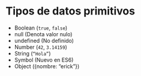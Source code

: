 # Tipos de datos primitivos

- Boolean (`true`, `false`)
- null (Denota valor nulo)
- undefined (No definido)
- Number (`42`, `3.14159`)
- String (`“Hola”`)
- Symbol (Nuevo en ES6)
- Object ({nombre: “erick”})
